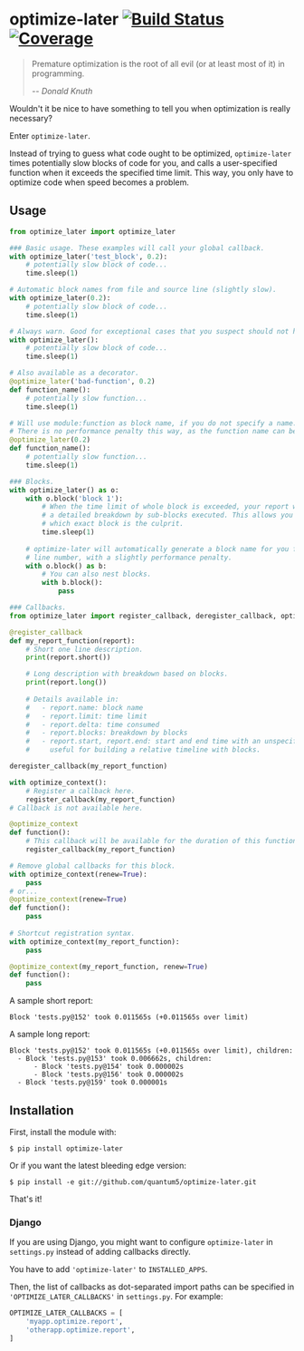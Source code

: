 # optimize-later [![Build Status](https://img.shields.io/travis/quantum5/optimize-later.svg)](https://travis-ci.org/quantum5/optimize-later) [![Coverage](https://img.shields.io/codecov/c/gh/quantum5/optimize-later.svg)](https://codecov.io/gh/quantum5/optimize-later)

> Premature optimization is the root of all evil (or at least most of it) in programming.
>
> -- <cite>Donald Knuth</cite>

Wouldn't it be nice to have something to tell you when optimization is really necessary?

Enter `optimize-later`.

Instead of trying to guess what code ought to be optimized, `optimize-later` times potentially
slow blocks of code for you, and calls a user-specified function when it exceeds the specified
time limit. This way, you only have to optimize code when speed becomes a problem.

## Usage

```python
from optimize_later import optimize_later

### Basic usage. These examples will call your global callback.
with optimize_later('test_block', 0.2):
    # potentially slow block of code...
    time.sleep(1)

# Automatic block names from file and source line (slightly slow).
with optimize_later(0.2):
    # potentially slow block of code...
    time.sleep(1)

# Always warn. Good for exceptional cases that you suspect should not happen.
with optimize_later():
    # potentially slow block of code...
    time.sleep(1)

# Also available as a decorator.
@optimize_later('bad-function', 0.2)
def function_name():
    # potentially slow function...
    time.sleep(1)

# Will use module:function as block name, if you do not specify a name.
# There is no performance penalty this way, as the function name can be easily detected.
@optimize_later(0.2)
def function_name():
    # potentially slow function...
    time.sleep(1)

### Blocks.
with optimize_later() as o:
    with o.block('block 1'):
        # When the time limit of whole block is exceeded, your report will contain
        # a detailed breakdown by sub-blocks executed. This allows you to pinpoint
        # which exact block is the culprit.
        time.sleep(1)
    
    # optimize-later will automatically generate a block name for you from file and
    # line number, with a slightly performance penalty.
    with o.block() as b:
        # You can also nest blocks.
        with b.block():
            pass

### Callbacks.
from optimize_later import register_callback, deregister_callback, optimize_context

@register_callback
def my_report_function(report):
    # Short one line description.
    print(report.short())

    # Long description with breakdown based on blocks.
    print(report.long())
    
    # Details available in:
    #   - report.name: block name
    #   - report.limit: time limit
    #   - report.delta: time consumed
    #   - report.blocks: breakdown by blocks
    #   - report.start, report.end: start and end time with an unspecified timer:
    #     useful for building a relative timeline with blocks.

deregister_callback(my_report_function)

with optimize_context():
    # Register a callback here.
    register_callback(my_report_function)
# Callback is not available here.

@optimize_context
def function():
    # This callback will be available for the duration of this function.
    register_callback(my_report_function)

# Remove global callbacks for this block.
with optimize_context(renew=True):
    pass
# or...
@optimize_context(renew=True)
def function():
    pass
    
# Shortcut registration syntax.
with optimize_context(my_report_function):
    pass

@optimize_context(my_report_function, renew=True)
def function():
    pass
```

A sample short report:

```Block 'tests.py@152' took 0.011565s (+0.011565s over limit)```

A sample long report:

```
Block 'tests.py@152' took 0.011565s (+0.011565s over limit), children:
  - Block 'tests.py@153' took 0.006662s, children:
      - Block 'tests.py@154' took 0.000002s
      - Block 'tests.py@156' took 0.000002s
  - Block 'tests.py@159' took 0.000001s
```

## Installation

First, install the module with:

```
$ pip install optimize-later
```

Or if you want the latest bleeding edge version:

```
$ pip install -e git://github.com/quantum5/optimize-later.git
```

That's it!

### Django

If you are using Django, you might want to configure `optimize-later` in `settings.py` instead of
adding callbacks directly.

You have to add `'optimize-later'` to `INSTALLED_APPS`.

Then, the list of callbacks as dot-separated import paths can be specified in `'OPTIMIZE_LATER_CALLBACKS'`
in `settings.py`. For example:

```python
OPTIMIZE_LATER_CALLBACKS = [
    'myapp.optimize.report',
    'otherapp.optimize.report',
]
```
